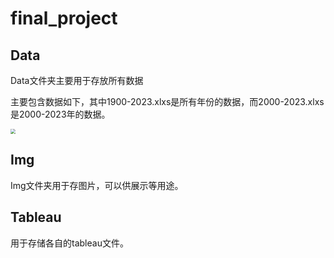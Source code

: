 # final_project

## Data 

Data文件夹主要用于存放所有数据

主要包含数据如下，其中1900-2023.xlxs是所有年份的数据，而2000-2023.xlxs是2000-2023年的数据。

<img src="E:\Class materials\可视化\final_project\img\jiahao\1.png" style="zoom:50%;" />

## Img

Img文件夹用于存图片，可以供展示等用途。



## Tableau

用于存储各自的tableau文件。



